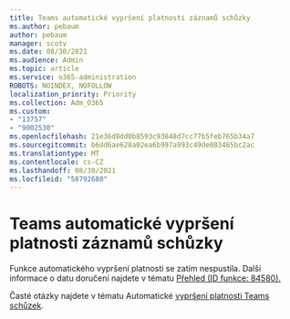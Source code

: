 ```yaml
---
title: Teams automatické vypršení platnosti záznamů schůzky
ms.author: pebaum
author: pebaum
manager: scotv
ms.date: 08/30/2021
ms.audience: Admin
ms.topic: article
ms.service: o365-administration
ROBOTS: NOINDEX, NOFOLLOW
localization_priority: Priority
ms.collection: Adm_O365
ms.custom:
- "13757"
- "9002530"
ms.openlocfilehash: 21e36d8dd0b8593c93848d7cc77b5feb765b34a7
ms.sourcegitcommit: b6dd6ae628a02ea6b997a993c49de083465bc2ac
ms.translationtype: MT
ms.contentlocale: cs-CZ
ms.lasthandoff: 08/30/2021
ms.locfileid: "58792680"
---
```

# <a name="teams-meeting-recordings-auto-expiration"></a>Teams automatické vypršení platnosti záznamů schůzky

Funkce automatického vypršení platnosti se zatím nespustila. Další informace o datu doručení najdete v tématu [Přehled (ID funkce: 84580).](https://www.microsoft.com/microsoft-365/roadmap?searchterms=82057&filters=&searchterms=84580)

Časté otázky najdete v tématu Automatické [vypršení platnosti Teams schůzek](https://docs.microsoft.com/microsoftteams/cloud-recording#auto-expiration).
